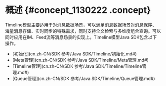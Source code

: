 # 概述 {#concept_1130222 .concept}

Timeline模型主要适用于对消息数据场景，可以满足消息数据场景对消息保序、海量消息存储、实时同步的特殊需求，同时支持全文检索与多维度组合查询。可以同时应用在IM、Feed流等消息场景的实现上。Timeline模型Java SDK包含以下操作。

-   [初始化](cn.zh-CN/SDK 参考/Java SDK/Timeline/初始化.md#)
-   [Meta管理](cn.zh-CN/SDK 参考/Java SDK/Timeline/Meta管理.md#)
-   [Timeline管理](cn.zh-CN/SDK 参考/Java SDK/Timeline/Timeline管理.md#)
-   [Queue管理](cn.zh-CN/SDK 参考/Java SDK/Timeline/Queue管理.md#)

